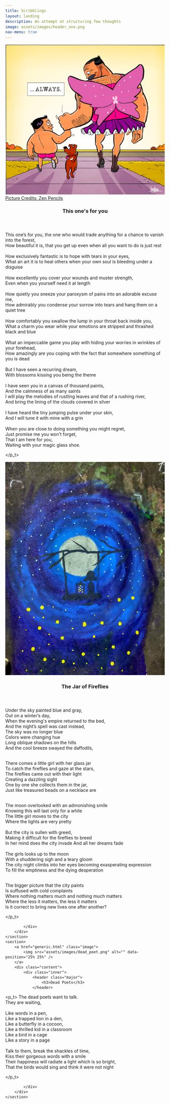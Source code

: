 ```yaml
---
title: Scribblings
layout: landing
description: An attempt at structuring few thoughts
image: assets/images/header_one.png
nav-menu: true
---
```


<!-- Main -->
<div id="main">

<!-- One -->
<!-- <section id="one">
	<div class="inner">
		<header class="major">
			<h2>This one's for you</h2>
		</header>
		<p>Empty text</p>
	</div>
</section> -->




<!-- Two -->
<section id="two" class="spotlights">
	<section>
		<a href="https://zenpencils.com/comic/world/" class="image">
			<img src="assets/images/here_for_you.png" alt="" data-position="center center" />
			Picture Credits: Zen Pencils<br>
<!-- 			This poem is about how people aren't able to communicate their thoughts, their pain to the world, to the people around. While describing their struggle, there's an urge to come out the wells of silence. -->
		</a>
		<div class="content">
			<div class="inner">
				<header class="major">
					<h3>This one's for you</h3>
				</header>
<p_t>
		This one’s for you, the one who would trade anything for a chance to vanish into the forest,<br>
		How beautiful it is, that you get up even when all you want to do is just rest <br>
<br>
		How exclusively fantastic is to hope with tears in your eyes,<br>
		What an art it is to heal others when your own soul is bleeding under a disguise <br>
<br>
		How excellently you cover your wounds and muster strength,<br>
		Even when you yourself need it at length   <br>
<br>
		How quietly you sneeze your paroxysm of pains into an adorable excuse me,<br>
		How admirably you condense your sorrow into tears and hang them on a quiet tree <br>
<br>
		How comfortably you swallow the lump in your throat back inside you,<br>
		What a charm you wear while your emotions are stripped and thrashed black and blue <br>
<br>
		What an impeccable game you play with hiding your worries in wrinkles of your forehead,<br>
		How amazingly are you coping with the fact that somewhere something of you is dead<br>
<br>
		But I have seen a recurring dream,<br>
		With blossoms kissing you being the theme<br>
<br>
		I have seen you in a canvas of thousand paints, <br>
		And the calmness of as many saints 
<br>
		I will play the melodies of rustling leaves and that of a rushing river, <br>
		And bring the lining of the clouds covered in silver <br>
<br>
		I have heard the tiny jumping pulse under your skin,<br>
		And I will tune it with mine with a grin  <br>
<br>
		When you are close to doing something you might regret,  <br>
		Just promise me you won’t forget,<br>
		That I am here for you, <br>
		Waiting with your magic glass shoe.<br>

</p_t>

</div>
		</div>
	</section>

<section>
		<a href="generic.html" class="image">
<!-- 			This poem is based on the difference between city life and life at the countryside. The inspiration was this contantly pounding question of which life is better.  -->
			<img src="assets/images/fireflies.jpg" alt="" data-position="top center" />
		</a>
		<div class="content">
			<div class="inner">
				<header class="major">
					<h3>The Jar of Fireflies</h3>
				</header>
<p_t>
Under the sky painted blue and gray, <br>
Out on a winter’s day, <br>
When the evening's empire returned to the bed, <br>
And the night’s spell was cast instead, <br>
The sky was no longer blue<br>
Colors were changing hue<br>
Long oblique shadows on the hills <br>
And the cool breeze swayed the daffodils, <br>
<br>

There comes a little girl with her glass jar <br>
To catch the fireflies and gaze at the stars,<br>
The fireflies came out with their light<br>
Creating a dazzling sight<br>
One by one she collects them in the jar, <br>
Just like treasured beads on a necklace are <br>
<br>

The moon overlooked with an admonishing smile <br>
Knowing this will last only for a while<br>
The little girl moves to the city<br>
Where the lights are very pretty <br>
<br>
But the city is sullen with greed, <br>
Making it difficult for the fireflies to breed <br>
In her mind does the city invade And all her dreams fade <br>
<br>
The girls looks up to the moon <br>
With a shuddering sigh and a teary gloom <br>
The city night climbs into her eyes becoming exasperating expression <br>
To fill the emptiness and the dying desperation<br>
<br>

The bigger picture that the city paints <br>
Is suffused with cold complaints <br>
Where nothing matters much and nothing much matters  <br>
Where the less it matters, the less it matters <br>
Is it correct to bring new lives one after another? <br>
	
</p_t>

<!-- <ul class="actions">
					<li><a href="generic.html" class="button">Learn more</a></li>
				</ul> -->
			</div>
		</div>
	</section>
	<section>
		<a href="generic.html" class="image">
			<img src="assets/images/dead_poet.png" alt="" data-position="25% 25%" />
		</a>
		<div class="content">
			<div class="inner">
				<header class="major">
					<h3>Dead Poets</h3>
				</header>
<p_t>
The dead poets want to talk. <br>
They are waiting, <br>
<br>
Like words in a pen,<br>
Like a trapped lion in a den, <br>
Like a butterfly in a cocoon, <br>
Like a thrilled kid in a classroom <br>
Like a bird in a cage <br>
Like a story in a page <br>
<br>
Talk to them, break the shackles of time, <br>
Kiss their gorgeous words with a smile <br>
Their happiness will radiate a light which is so bright, <br>
That the birds would sing and think it were not night <br>
	
</p_t>

<!-- <ul class="actions">
					<li><a href="generic.html" class="button">Learn more</a></li>
</ul> -->
			</div>
		</div>
	</section>
</section>

<!-- Three -->
<!-- <section id="three">
	<div class="inner">
		<header class="major">
			<h2>Massa libero</h2>
		</header>
		<p>Nullam et orci eu lorem consequat tincidunt vivamus et sagittis libero. Mauris aliquet magna magna sed nunc rhoncus pharetra. Pellentesque condimentum sem. In efficitur ligula tate urna. Maecenas laoreet massa vel lacinia pellentesque lorem ipsum dolor. Nullam et orci eu lorem consequat tincidunt. Vivamus et sagittis libero. Mauris aliquet magna magna sed nunc rhoncus amet pharetra et feugiat tempus.</p>
		<ul class="actions">
			<li><a href="generic.html" class="button next">Get Started</a></li>
		</ul>
	</div>
</section>
 -->
</div>
